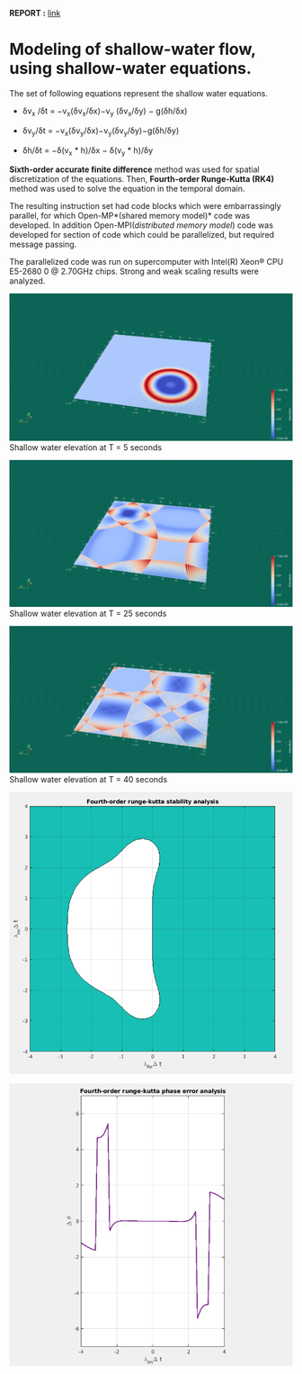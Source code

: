 **REPORT :** [link](https://github.com/anubhav-cs/Numerical-Methods/blob/master/Shallow%20Water%20Flow/Modelling%20the%20Shallow%20Water%20Flow.pdf)

# Modeling of shallow-water flow, using shallow-water equations. #

The set of following equations represent the shallow water equations.

* δv<sub>x</sub> /δt = −v<sub>x</sub>(δv<sub>x</sub>/δx)−v<sub>y</sub> (δv<sub>x</sub>/δy) − g(δh/δx)

* δv<sub>y</sub>/δt = −v<sub>x</sub>(δv<sub>y</sub>/δx)−v<sub>y</sub>(δv<sub>y</sub>/δy)−g(δh/δy)
* δh/δt = −δ(v<sub>x</sub> \* h)/δx − δ(v<sub>y</sub> \* h)/δy

**Sixth-order accurate finite difference** method was used for spatial discretization of the equations. Then, **Fourth-order Runge-Kutta (RK4)** method was used to solve the equation in the temporal domain.

The resulting instruction set had code blocks which were embarrassingly parallel, for which Open-MP*(shared memory model)* code was developed. In addition Open-MPI(*distributed memory model*) code was developed for section of code which could be parallelized, but required message passing.

The parallelized code was run on supercomputer with Intel(R) Xeon® CPU E5-2680 0 @ 2.70GHz chips. Strong and weak scaling results were analyzed.

![Shallow water elevation 1](https://github.com/anubhav-cs/Numerical-Methods/blob/master/Shallow%20Water%20Flow/images/cpp1.png)
Shallow water elevation at T = 5 seconds

![Shallow water elevation 2](https://github.com/anubhav-cs/Numerical-Methods/blob/master/Shallow%20Water%20Flow/images/cpp2.png)
Shallow water elevation at T = 25 seconds

![Shallow water elevation 3](https://github.com/anubhav-cs/Numerical-Methods/blob/master/Shallow%20Water%20Flow/images/cpp3.png)
Shallow water elevation at T = 40 seconds

![Stability analysis](https://github.com/anubhav-cs/Numerical-Methods/blob/master/Shallow%20Water%20Flow/images/stability.png)

![Phase error analysis](https://github.com/anubhav-cs/Numerical-Methods/blob/master/Shallow%20Water%20Flow/images/phase.png)
